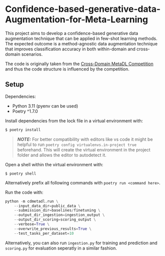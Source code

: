 # Confidence-based-generative-data-Augmentation-for-Meta-Learning 

This project aims to develop a confidence-based generative data augmentation technique that can be applied in few-shot learning methods. 
The expected outcome is a method-agnostic data augmentation technique that improves classification accuracy in both within-domain and cross-domain scenarios. 

The code is originally taken from the [Cross-Domain MetaDL Competition](https://github.com/DustinCarrion/cd-metadl) and thus the code structure is influenced by the competition.

## Setup

Dependencies:
* Python 3.11 (pyenv can be used)
* Poetry ^1.7.0

Install dependencies from the lock file in a virtual environment with: 
```py
$ poetry install 
```

> **_NOTE:_** For better compatibility with editors like vs code it might be helpful to run `poetry config virtualenvs.in-project true` beforehand. This will create the virtual environment in the project folder and allows the editor to autodetect it.

Open a shell within the virtual environment with: 
```
$ poetry shell
```

Alternatively prefix all following commands with `poetry run <command here>`. 

Run the code with: 
```py
python -m cdmetadl.run \
    --input_data_dir=public_data \
    --submission_dir=baselines/finetuning \
    --output_dir_ingestion=ingestion_output \
    --output_dir_scoring=scoring_output \
    --verbose=True \
    --overwrite_previous_results=True \
    --test_tasks_per_dataset=10
```

Alternatively, you can also run `ingestion.py` for training and prediction and `scoring.py` for evaluation seperatly in a similar fashion.